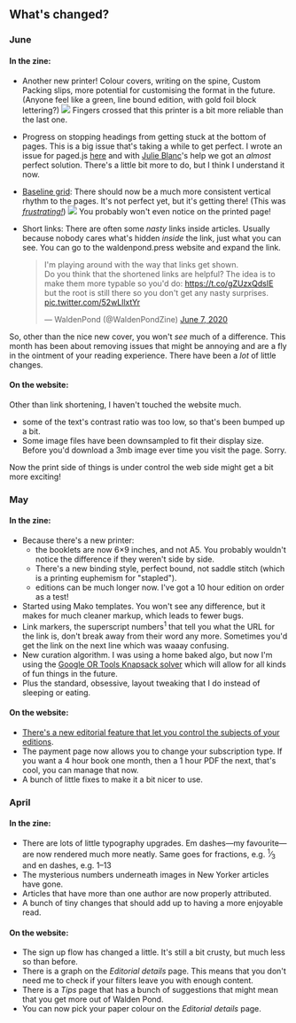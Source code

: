 ## What's changed?

### June

#### In the zine:

- Another new printer! Colour covers, writing on the spine, Custom Packing slips, more potential for customising the format in the future. (Anyone feel like a green, line bound edition, with gold foil block lettering?)
  ![](https://scontent.fsyd4-1.fna.fbcdn.net/v/t1.15752-9/106074191_2759750760927006_2981368718359004560_n.jpg?_nc_cat=105&_nc_sid=b96e70&_nc_ohc=h8DCTaFyRfIAX9HuuDA&_nc_ht=scontent.fsyd4-1.fna&oh=fd16fb212e60567c7812f33b8314e875&oe=5F1C1EF6)
  Fingers crossed that this printer is a bit more reliable than the last one.
- Progress on stopping headings from getting stuck at the bottom of pages. This is a big issue that's taking a while to get perfect. I wrote an issue for paged.js [here](https://gitlab.pagedmedia.org/tools/pagedjs/issues/212) and with [Julie Blanc](https://twitter.com/julieblancfr)'s help we got an _almost_ perfect solution. There's a little bit more to do, but I think I understand it now.
- [Baseline grid](https://gdpsu.typepad.com/354/2017/10/achieving-harmony-more-meaningful-typography-and-the-art-of-fine-typography.html): There should now be a much more consistent vertical rhythm to the pages. It's not perfect yet, but it's getting there! (This was _[frustrating!](https://stackoverflow.com/questions/62380128/css-background-image-repeats-not-playing-nicely-with-python-http-server-and-chro)_)
  ![](https://gitlab.pagedmedia.org/tools/pagedjs/uploads/5f9bbc828a9be06bd2e7dc1060221edb/image.png)
  You probably won't even notice on the printed page!
- Short links: There are often some _nasty_ links inside articles. Usually because nobody cares what's hidden _inside_ the link, just what you can see. You can go to the waldenpond.press website and expand the link.

    <blockquote class="twitter-tweet"><p lang="en" dir="ltr">I&#39;m playing around with the way that links get shown.<br>Do you think that the shortened links are helpful? The idea is to make them more typable so you&#39;d do: <a href="https://t.co/gZUzxQdsIE">https://t.co/gZUzxQdsIE</a><br>but the root is still there so you don&#39;t get any nasty surprises. <a href="https://t.co/52wLllxtYr">pic.twitter.com/52wLllxtYr</a></p>&mdash; WaldenPond (@WaldenPondZine) <a href="https://twitter.com/WaldenPondZine/status/1269616178827149312?ref_src=twsrc%5Etfw">June 7, 2020</a></blockquote> <script async src="https://platform.twitter.com/widgets.js" charset="utf-8"></script>

So, other than the nice new cover, you won't _see_ much of a difference. This month has been about removing issues that might be annoying and are a fly in the ointment of your reading experience. There have been a _lot_ of little changes.

#### On the website:

Other than link shortening, I haven't touched the website much.

- some of the text's contrast ratio was too low, so that's been bumped up a bit.
- Some image files have been downsampled to fit their display size. Before you'd download a 3mb image ever time you visit the page. Sorry.

Now the print side of things is under control the web side might get a bit more exciting!

### May

#### In the zine:

- Because there's a new printer:
  - the booklets are now 6&times;9 inches, and not A5. You probably wouldn't notice the difference if they weren't side by side.
  - There's a new binding style, perfect bound, not saddle stitch (which is a printing euphemism for "stapled").
  - editions can be much longer now. I've got a 10 hour edition on order as a test!
- Started using Mako templates. You won't see any difference, but it makes for much cleaner markup, which leads to fewer bugs.
- Link markers, the superscript numbers<sup>1</sup> that tell you what the URL for the link is, don't break away from their word any more. Sometimes you'd get the link on the next line which was waaay confusing.
- New curation algorithm. I was using a home baked algo, but now I'm using the [Google OR Tools Knapsack solver](https://developers.google.com/optimization/bin/knapsack) which will allow for all kinds of fun things in the future.
- Plus the standard, obsessive, layout tweaking that I do instead of sleeping or eating.

#### On the website:

- [There's a new editorial feature that let you control the subjects of your editions](https://twitter.com/WaldenPondZine/status/1264813627069984768).
- The payment page now allows you to change your subscription type. If you want a 4 hour book one month, then a 1 hour PDF the next, that's cool, you can manage that now.
- A bunch of little fixes to make it a bit nicer to use.

### April

#### In the zine:

- There are lots of little typography upgrades. Em dashes&mdash;my
  favourite&mdash;are now rendered much more neatly. Same goes for fractions,
  e.g. <sup>1</sup>&frasl;<sub>3</sub> and en dashes, e.g. 1<span class="wp-ndash">&ndash;</span>13
- The mysterious numbers underneath images in New Yorker articles have gone.
- Articles that have more than one author are now properly attributed.
- A bunch of tiny changes that should add up to having a more enjoyable read.

#### On the website:

- The sign up flow has changed a little. It's still a bit crusty, but much less so than before.
- There is a graph on the <em>Editorial details</em> page. This means that you don't need me to check if your filters leave you with enough content.
- There is a <em>Tips</em> page that has a bunch of suggestions that might mean that you get more out of Walden Pond.
- You can now pick your paper colour on the <em>Editorial details</em> page.

